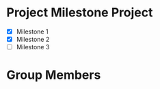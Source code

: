 # Project Milestone Project

- [x] Milestone 1
- [x] Milestone 2
- [ ] Milestone 3

# Group Members

